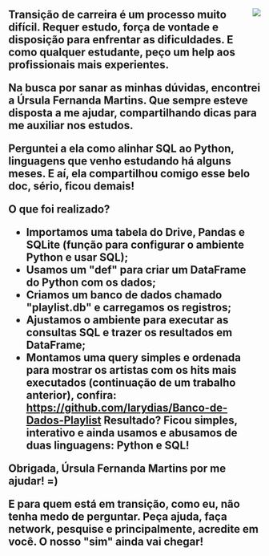  <h2 align "justified"Peça ajuda sim! </h2>
  <img align = "right" src= "https://media.discordapp.net/attachments/1075996497407123509/1227375977617686617/prof.png?ex=66282df4&is=6615b8f4&hm=ecf94f7593b2f1aa6bf84705553feecf3a37cd58c436f7eb387b68b665805513&=&format=webp&quality=lossless&width=140&height=140">

Transição de carreira é um processo muito difícil. Requer estudo, força de vontade e disposição para enfrentar as dificuldades. E como qualquer estudante, peço um help aos profissionais mais experientes. 

Na busca por sanar as minhas dúvidas, encontrei a Úrsula Fernanda Martins. Que sempre esteve disposta a me ajudar, compartilhando dicas para me auxiliar nos estudos. 

Perguntei a ela como alinhar SQL ao Python, linguagens que venho estudando há alguns meses. E aí, ela compartilhou comigo esse belo doc, sério, ficou demais! 

O que foi realizado? 

- Importamos uma tabela do Drive, Pandas e SQLite (função para configurar o ambiente Python e usar SQL); 
- Usamos um "def" para criar um DataFrame do Python com os dados;
- Criamos um banco de dados chamado "playlist.db" e carregamos os registros;
- Ajustamos o ambiente para executar as consultas SQL e trazer os resultados em DataFrame;
- Montamos uma query simples e ordenada para mostrar os artistas com os hits mais executados (continuação de um trabalho anterior), confira: https://github.com/larydias/Banco-de-Dados-Playlist
Resultado? Ficou simples, interativo e ainda usamos e abusamos de duas linguagens: Python e SQL! 

Obrigada, Úrsula Fernanda Martins por me ajudar! =) 

E para quem está em transição, como eu, não tenha medo de perguntar. Peça ajuda, faça network, pesquise e principalmente, acredite em você. O nosso "sim" ainda vai chegar!
